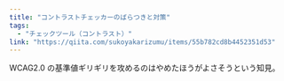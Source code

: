 ```yaml
---
title: "コントラストチェッカーのばらつきと対策"
tags:
  - "チェックツール（コントラスト）"
link: "https://qiita.com/sukoyakarizumu/items/55b782cd8b4452351d53"
---
```


WCAG2.0 の基準値ギリギリを攻めるのはやめたほうがよさそうという知見。
